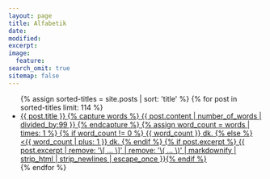 ```yaml
---
layout: page
title: Alfabetik
date: 
modified:
excerpt:
image:
  feature:
search_omit: true
sitemap: false
---
```


<ul class="post-list">
{% assign sorted-titles = site.posts | sort: 'title' %}
{% for post in sorted-titles limit: 114 %}
  <li><article><a href="{{ site.url }}{{ post.url }}">{{ post.title }} <!-- Read time -->
{% capture words %}
	{{ post.content | number_of_words | divided_by:99 }}
{% endcapture %}
{% assign word_count = words | times: 1 %}
{% if word_count != 0 %}
	<span><i class="fa fa fa-file-text-o" style="font-size:17px"></i> {{ word_count }} dk.</span>
{% else %}
	<span><i class="fa fa fa-file-text-o" style="font-size:17px"></i> <{{ word_count | plus: 1 }} dk.</span>
{% endif %}<!-- Read time -->
{% if post.excerpt %} <span class="excerpt">{{ post.excerpt | remove: '\[ ... \]' | remove: '\( ... \)' | markdownify | strip_html | strip_newlines | escape_once }}</span>{% endif %}</a></article></li>
{% endfor %}
</ul>
